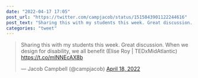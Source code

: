 ```yaml
---
date: "2022-04-17 17:05"
post_url: "https://twitter.com/campjacob/status/1515843901122244616"
post_text: "Sharing this with my students this week. Great discussion. When we design for disability, we all benefit (Elise Roy | TEDxMidAtlantic) https://t.co/mlNNEcAX8b"
categories: "tweet"
---
```


<blockquote class="twitter-tweet"><p lang="en" dir="ltr">Sharing this with my students this week. Great discussion. When we design for disability, we all benefit (Elise Roy | TEDxMidAtlantic) <a href="https://t.co/mlNNEcAX8b">https://t.co/mlNNEcAX8b</a></p>&mdash; Jacob Campbell (@campjacob) <a href="https://twitter.com/campjacob/status/1515843901122244616?ref_src=twsrc%5Etfw">April 18, 2022</a></blockquote> <script async src="https://platform.twitter.com/widgets.js" charset="utf-8"></script> 
